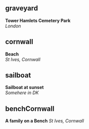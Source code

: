 ## graveyard
**Tower Hamlets Cemetery Park**  
*London*

## cornwall
**Beach**  
*St Ives, Cornwall*

## sailboat
**Sailboat at sunset**  
*Somehere in DK*

## benchCornwall
**A family on a Bench**
*St Ives, Cornwall*